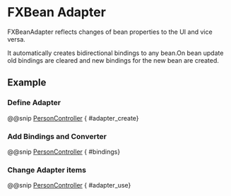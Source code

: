 # FXBean Adapter

FXBeanAdapter reflects changes of bean properties to the UI and vice versa.

It automatically creates bidirectional bindings to any bean.On bean update old bindings are cleared and new bindings for the new bean are created.




## Example

### Define Adapter
@@snip [PersonController](../../../../../demos/tutorial/src/main/scala/com/sfxcode/sapphire/core/demo/tutorial/controller/PersonController.scala) { #adapter_create}

### Add Bindings and Converter
@@snip [PersonController](../../../../../demos/tutorial/src/main/scala/com/sfxcode/sapphire/core/demo/tutorial/controller/PersonController.scala) { #bindings}

### Change Adapter items
@@snip [PersonController](../../../../../demos/tutorial/src/main/scala/com/sfxcode/sapphire/core/demo/tutorial/controller/PersonController.scala) { #adapter_use}
